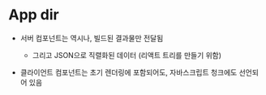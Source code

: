 # App dir
* 서버 컴포넌트는 역시나, 빌드된 결과물만 전달됨
  + 그리고 JSON으로 직렬화된 데이터 (리액트 트리를 만들기 위함)

* 클라이언트 컴포넌트는 초기 렌더링에 포함되어도, 자바스크립트 청크에도 선언되어 있음
